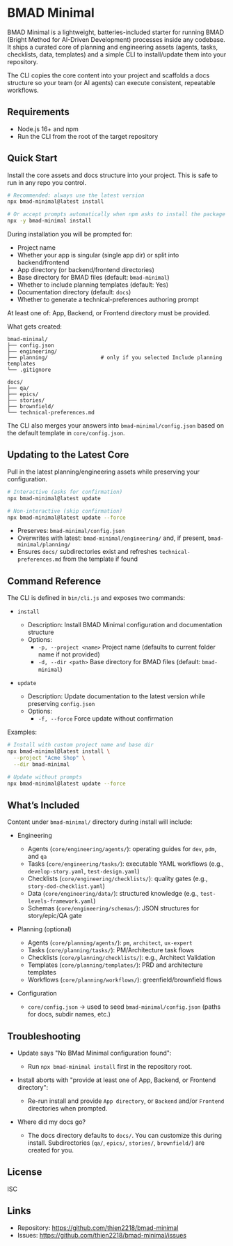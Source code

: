 # BMAD Minimal

BMAD Minimal is a lightweight, batteries-included starter for running BMAD (Bright Method for AI-Driven Development) processes inside any codebase. It ships a curated core of planning and engineering assets (agents, tasks, checklists, data, templates) and a simple CLI to install/update them into your repository.

The CLI copies the core content into your project and scaffolds a docs structure so your team (or AI agents) can execute consistent, repeatable workflows.

## Requirements

-  Node.js 16+ and npm
-  Run the CLI from the root of the target repository

## Quick Start

Install the core assets and docs structure into your project. This is safe to run in any repo you control.

```bash
# Recommended: always use the latest version
npx bmad-minimal@latest install

# Or accept prompts automatically when npm asks to install the package
npx -y bmad-minimal install
```

During installation you will be prompted for:

-  Project name
-  Whether your app is singular (single app dir) or split into backend/frontend
-  App directory (or backend/frontend directories)
-  Base directory for BMAD files (default: `bmad-minimal`)
-  Whether to include planning templates (default: Yes)
-  Documentation directory (default: `docs`)
-  Whether to generate a technical-preferences authoring prompt

At least one of: App, Backend, or Frontend directory must be provided.

What gets created:

```
bmad-minimal/
├── config.json
├── engineering/
├── planning/                 # only if you selected Include planning templates
└── .gitignore

docs/
├── qa/
├── epics/
├── stories/
├── brownfield/
└── technical-preferences.md
```

The CLI also merges your answers into `bmad-minimal/config.json` based on the default template in `core/config.json`.

## Updating to the Latest Core

Pull in the latest planning/engineering assets while preserving your configuration.

```bash
# Interactive (asks for confirmation)
npx bmad-minimal@latest update

# Non-interactive (skip confirmation)
npx bmad-minimal@latest update --force
```

-  Preserves: `bmad-minimal/config.json`
-  Overwrites with latest: `bmad-minimal/engineering/` and, if present, `bmad-minimal/planning/`
-  Ensures `docs/` subdirectories exist and refreshes `technical-preferences.md` from the template if found

## Command Reference

The CLI is defined in `bin/cli.js` and exposes two commands:

-  `install`

   -  Description: Install BMAD Minimal configuration and documentation structure
   -  Options:
      -  `-p, --project <name>` Project name (defaults to current folder name if not provided)
      -  `-d, --dir <path>` Base directory for BMAD files (default: `bmad-minimal`)

-  `update`
   -  Description: Update documentation to the latest version while preserving `config.json`
   -  Options:
      -  `-f, --force` Force update without confirmation

Examples:

```bash
# Install with custom project name and base dir
npx bmad-minimal@latest install \
  --project "Acme Shop" \
  --dir bmad-minimal

# Update without prompts
npx bmad-minimal@latest update --force
```

## What’s Included

Content under `bmad-minimal/` directory during install will include:

-  Engineering

   -  Agents (`core/engineering/agents/`): operating guides for `dev`, `pdm`, and `qa`
   -  Tasks (`core/engineering/tasks/`): executable YAML workflows (e.g., `develop-story.yaml`, `test-design.yaml`)
   -  Checklists (`core/engineering/checklists/`): quality gates (e.g., `story-dod-checklist.yaml`)
   -  Data (`core/engineering/data/`): structured knowledge (e.g., `test-levels-framework.yaml`)
   -  Schemas (`core/engineering/schemas/`): JSON structures for story/epic/QA gate

-  Planning (optional)

   -  Agents (`core/planning/agents/`): `pm`, `architect`, `ux-expert`
   -  Tasks (`core/planning/tasks/`): PM/Architecture task flows
   -  Checklists (`core/planning/checklists/`): e.g., Architect Validation
   -  Templates (`core/planning/templates/`): PRD and architecture templates
   -  Workflows (`core/planning/workflows/`): greenfield/brownfield flows

-  Configuration
   -  `core/config.json` → used to seed `bmad-minimal/config.json` (paths for docs, subdir names, etc.)

## Troubleshooting

-  Update says "No BMad Minimal configuration found":

   -  Run `npx bmad-minimal install` first in the repository root.

-  Install aborts with "provide at least one of App, Backend, or Frontend directory":

   -  Re-run install and provide `App directory`, or `Backend` and/or `Frontend` directories when prompted.

-  Where did my docs go?

   -  The docs directory defaults to `docs/`. You can customize this during install. Subdirectories (`qa/`, `epics/`, `stories/`, `brownfield/`) are created for you.

## License

ISC

## Links

-  Repository: https://github.com/thien2218/bmad-minimal
-  Issues: https://github.com/thien2218/bmad-minimal/issues
